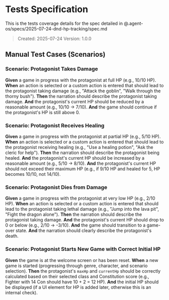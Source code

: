 # Tests Specification

This is the tests coverage details for the spec detailed in @.agent-os/specs/2025-07-24-dnd-hp-tracking/spec.md

> Created: 2025-07-24
> Version: 1.0.0

## Manual Test Cases (Scenarios)

### Scenario: Protagonist Takes Damage

**Given** a game in progress with the protagonist at full HP (e.g., 10/10 HP).
**When** an action is selected or a custom action is entered that should lead to the protagonist taking damage (e.g., "Attack the goblin", "Walk through the thorny bush").
**Then** the narration should describe the protagonist taking damage.
**And** the protagonist's current HP should be reduced by a reasonable amount (e.g., 10/10 -> 7/10).
**And** the game should continue if the protagonist's HP is still above 0.

### Scenario: Protagonist Receives Healing

**Given** a game in progress with the protagonist at partial HP (e.g., 5/10 HP).
**When** an action is selected or a custom action is entered that should lead to the protagonist receiving healing (e.g., "Use a healing potion", "Ask the cleric for help").
**Then** the narration should describe the protagonist being healed.
**And** the protagonist's current HP should be increased by a reasonable amount (e.g., 5/10 -> 8/10).
**And** the protagonist's current HP should not exceed their maximum HP (e.g., if 9/10 HP and healed for 5, HP becomes 10/10, not 14/10).

### Scenario: Protagonist Dies from Damage

**Given** a game in progress with the protagonist at very low HP (e.g., 2/10 HP).
**When** an action is selected or a custom action is entered that should lead to the protagonist taking lethal damage (e.g., "Jump into the lava pit", "Fight the dragon alone").
**Then** the narration should describe the protagonist taking damage.
**And** the protagonist's current HP should drop to 0 or below (e.g., 2/10 -> -3/10).
**And** the game should transition to a game-over state.
**And** the narration should clearly describe the protagonist's death.

### Scenario: Protagonist Starts New Game with Correct Initial HP

**Given** the game is at the welcome screen or has been reset.
**When** a new game is started (progressing through genre, character, and scenario selection).
**Then** the protagonist's `maxHp` and `currentHp` should be correctly calculated based on their selected class and Constitution score (e.g., Fighter with 14 Con should have 10 + 2 = 12 HP).
**And** the initial HP should be displayed (if a UI element for HP is added later, otherwise this is an internal check).
